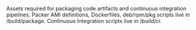 Assets required for packaging code artifacts and continuous integration pipelines. Packer AMI definitions, Dockerfiles, deb/rpm/pkg scripts live in /build/package. Continuous Integration scripts live in /build/ci.